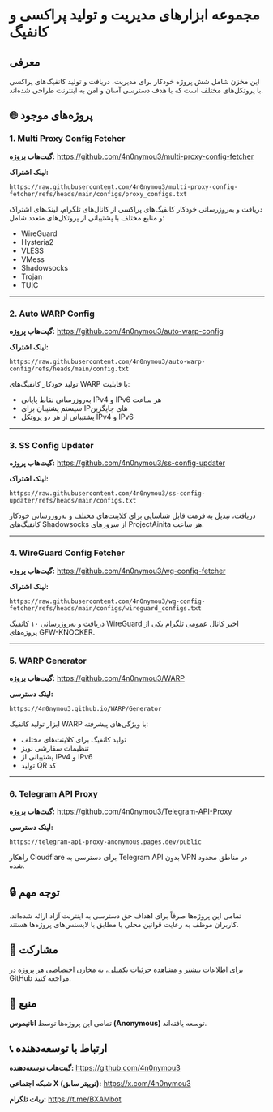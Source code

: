 # مجموعه ابزارهای مدیریت و تولید پراکسی و کانفیگ

## معرفی
این مخزن شامل شش پروژه خودکار برای مدیریت، دریافت و تولید کانفیگ‌های پراکسی با پروتکل‌های مختلف است که با هدف دسترسی آسان و امن به اینترنت طراحی شده‌اند.

## 🌐 پروژه‌های موجود

### 1. Multi Proxy Config Fetcher
**گیت‌هاب پروژه:**
https://github.com/4n0nymou3/multi-proxy-config-fetcher

**لینک اشتراک:**
```
https://raw.githubusercontent.com/4n0nymou3/multi-proxy-config-fetcher/refs/heads/main/configs/proxy_configs.txt
```

دریافت و به‌روزرسانی خودکار کانفیگ‌های پراکسی از کانال‌های تلگرام، لینک‌های اشتراک و منابع مختلف با پشتیبانی از پروتکل‌های متعدد شامل:
- WireGuard
- Hysteria2
- VLESS
- VMess
- Shadowsocks
- Trojan
- TUIC

---

### 2. Auto WARP Config
**گیت‌هاب پروژه:**
https://github.com/4n0nymou3/auto-warp-config

**لینک اشتراک:**
```
https://raw.githubusercontent.com/4n0nymou3/auto-warp-config/refs/heads/main/config.txt
```

تولید خودکار کانفیگ‌های WARP با قابلیت:
- به‌روزرسانی نقاط پایانی IPv4 و IPv6 هر ساعت
- سیستم پشتیبان برای IP‌های جایگزین
- پشتیبانی از هر دو پروتکل IPv4 و IPv6

---

### 3. SS Config Updater
**گیت‌هاب پروژه:**
https://github.com/4n0nymou3/ss-config-updater

**لینک اشتراک:**
```
https://raw.githubusercontent.com/4n0nymou3/ss-config-updater/refs/heads/main/configs.txt
```

دریافت، تبدیل به فرمت قابل شناسایی برای کلاینت‌های مختلف و به‌روزرسانی خودکار کانفیگ‌های Shadowsocks از سرورهای ProjectAinita هر ساعت.

---

### 4. WireGuard Config Fetcher
**گیت‌هاب پروژه:**
https://github.com/4n0nymou3/wg-config-fetcher

**لینک اشتراک:**
```
https://raw.githubusercontent.com/4n0nymou3/wg-config-fetcher/refs/heads/main/configs/wireguard_configs.txt
```

دریافت و به‌روزرسانی ۱۰ کانفیگ WireGuard اخیر کانال عمومی تلگرام یکی از پروژه‌های GFW-KNOCKER.

---

### 5. WARP Generator
**گیت‌هاب پروژه:**
https://github.com/4n0nymou3/WARP

**لینک دسترسی:**
```
https://4n0nymou3.github.io/WARP/Generator
```

ابزار تولید کانفیگ WARP با ویژگی‌های پیشرفته:
- تولید کانفیگ برای کلاینت‌های مختلف
- تنظیمات سفارشی نویز
- پشتیبانی از IPv4 و IPv6
- تولید QR کد

---

### 6. Telegram API Proxy
**گیت‌هاب پروژه:**
https://github.com/4n0nymou3/Telegram-API-Proxy

**لینک دسترسی:**
```
https://telegram-api-proxy-anonymous.pages.dev/public
```

راهکار Cloudflare برای دسترسی به Telegram API بدون VPN در مناطق محدود شده.

## 🔒 توجه مهم
تمامی این پروژه‌ها صرفاً برای اهداف حق دسترسی به اینترنت آزاد ارائه شده‌اند. کاربران موظف به رعایت قوانین محلی یا مطابق با لایسنس‌های پروژه‌ها هستند.

## 🤝 مشارکت
برای اطلاعات بیشتر و مشاهده جزئیات تکمیلی، به مخازن اختصاصی هر پروژه در GitHub مراجعه کنید.

## 👤 منبع
تمامی این پروژه‌ها توسط **انانیموس (Anonymous)** توسعه یافته‌اند.

## 📞 ارتباط با توسعه‌دهنده

**گیت‌هاب توسعه‌دهنده:**
https://github.com/4n0nymou3

**شبکه اجتماعی X (توییتر سابق):**
https://x.com/4n0nymou3

**ربات تلگرام:**
https://t.me/BXAMbot
